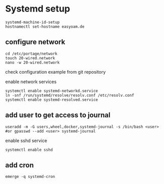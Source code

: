 # Systemd setup

```
systemd-machine-id-setup
hostnamectl set-hostname easyoam.de
```

## configure network

```
cd /etc/portage/network
touch 20-wired.network
nano -w 20-wired.network
```

check configuration example from git repository

enable network services

```
systemctl enable systemd-networkd.service
ln -snf /run/systemd/resolve/resolv.conf /etc/resolv.conf
systemctl enable systemd-resolved.service
```

## add user to get access to journal

```
useradd -m -G users,wheel,docker,systemd-journal -s /bin/bash <user>
#or gpasswd --add <user> systemd-journal
```

enable sshd service

```
systemctl enable sshd
```

## add cron

```
emerge -q systemd-cron
```
